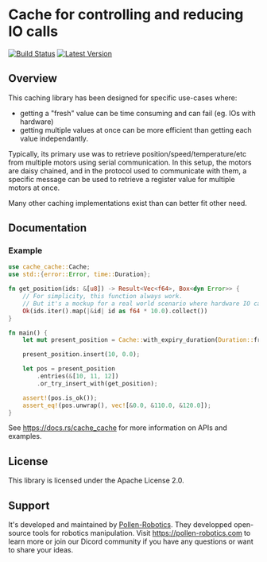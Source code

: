 # Cache for controlling and reducing IO calls

[![Build Status]][actions] [![Latest Version]][crates.io]

[Build Status]: https://img.shields.io/github/actions/workflow/status/pollen-robotics/cache_cache/rust.yml?branch=master
[actions]: https://github.com/pollen-robotics/cache_cache/actions?query=branch%3Amaster

[Latest Version]: https://img.shields.io/crates/v/cache_cache.svg
[crates.io]: https://crates.io/crates/cache_cache

## Overview 

This caching library has been designed for specific use-cases where:

* getting a "fresh" value can be time consuming and can fail (eg. IOs with hardware)
* getting multiple values at once can be more efficient than getting each value independantly.

Typically, its primary use was to retrieve position/speed/temperature/etc from multiple motors using serial communication. In this setup, the motors are daisy chained, and in the protocol used to communicate with them, a specific message can be used to retrieve a register value for multiple motors at once.

Many other caching implementations exist than can better fit other need.

## Documentation

### Example

```rust
use cache_cache::Cache;
use std::{error::Error, time::Duration};

fn get_position(ids: &[u8]) -> Result<Vec<f64>, Box<dyn Error>> {
    // For simplicity, this function always work.
    // But it's a mockup for a real world scenario where hardware IO can fail.
    Ok(ids.iter().map(|&id| id as f64 * 10.0).collect())
}

fn main() {
    let mut present_position = Cache::with_expiry_duration(Duration::from_millis(10));

    present_position.insert(10, 0.0);

    let pos = present_position
        .entries(&[10, 11, 12])
        .or_try_insert_with(get_position);

    assert!(pos.is_ok());
    assert_eq!(pos.unwrap(), vec![&0.0, &110.0, &120.0]);
}
```

See https://docs.rs/cache_cache for more information on APIs and examples.

## License

This library is licensed under the Apache License 2.0.

## Support

It's developed and maintained by [Pollen-Robotics](https://pollen-robotics.com). They developped open-source tools for robotics manipulation.
Visit https://pollen-robotics.com to learn more or join our Dicord community if you have any questions or want to share your ideas. 
